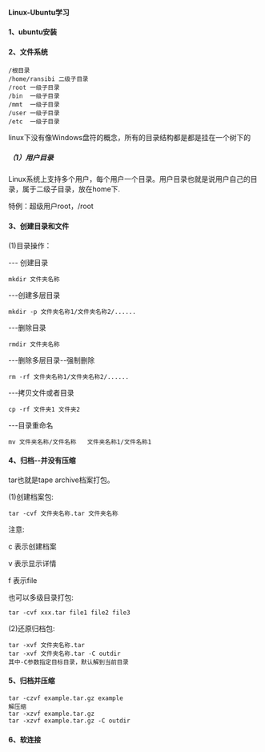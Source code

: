 ####                                        Linux-Ubuntu学习

#### 1、ubuntu安装







#### 2、文件系统

```
/根目录
/home/ransibi 二级子目录
/root 一级子目录
/bin  一级子目录
/mmt  一级子目录
/user 一级子目录
/etc  一级子目录
```

linux下没有像Windows盘符的概念，所有的目录结构都是都是挂在一个树下的       

##### （1）用户目录

Linux系统上支持多个用户，每个用户一个目录。用户目录也就是说用户自己的目录，属于二级子目录，放在home下.

特例：超级用户root，/root

#### 3、创建目录和文件

(1)目录操作：

 --- 创建目录

```
mkdir 文件夹名称
```

---创建多层目录

```
mkdir -p 文件夹名称1/文件夹名称2/......
```

---删除目录

```
rmdir 文件夹名称
```

---删除多层目录--强制删除

```
rm -rf 文件夹名称1/文件夹名称2/......
```

---拷贝文件或者目录

```
cp -rf 文件夹1 文件夹2
```

---目录重命名

```
mv 文件夹名称/文件名称   文件夹名称1/文件名称1 
```



#### 4、归档--并没有压缩

tar也就是tape archive档案打包。

(1)创建档案包:

```
tar -cvf 文件夹名称.tar 文件夹名称
```

注意:

  c 表示创建档案

  v 表示显示详情

  f 表示file

也可以多级目录打包:

```
tar -cvf xxx.tar file1 file2 file3
```

(2)还原归档包:

```
tar -xvf 文件夹名称.tar
tar -xvf 文件夹名称.tar -C outdir
其中-C参数指定目标目录，默认解到当前目录
```



#### 5、归档并压缩

```
tar -czvf example.tar.gz example
解压缩
tar -xzvf example.tar.gz
tar -xzvf example.tar.gz -C outdir
```



#### 6、软连接